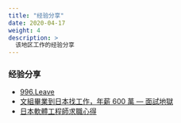 ```yaml
---
title: "经验分享"
date: 2020-04-17
weight: 4
description: >
  该地区工作的经验分享
---
```


### 经验分享
- [996.Leave](https://github.com/623637646/996.Leave/blob/master/country/Japan.md)
- [文組畢業到日本找工作，年薪 600 萬 — 面試地獄](https://medium.com/@engineersintokyo/%E7%95%A2%E6%A5%AD%E5%88%B0%E6%97%A5%E6%9C%AC%E6%89%BE%E5%B7%A5%E4%BD%9C-%E5%B9%B4%E8%96%AA-600-%E8%90%AC-%E9%9D%A2%E8%A9%A6%E5%9C%B0%E7%8D%84-1b3a0f508505)
- [日本軟體工程師求職心得](https://blog.kalan.dev/japan-interview/)
